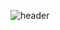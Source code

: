 ![header](https://capsule-render.vercel.app/api?type=waving&color=auto&height=250&section=header&text=MK-cyb's%20GitHub&fontSize=70&animation=scaleIn)
